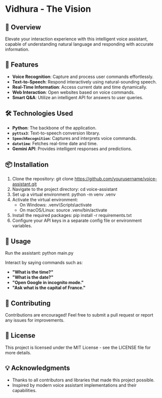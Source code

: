 # Vidhura - The Vision

## 🚀 Overview
Elevate your interaction experience with this intelligent voice assistant, capable of understanding natural language and responding with accurate information.

## 🌟 Features
- **Voice Recognition**: Capture and process user commands effortlessly.
- **Text-to-Speech**: Respond interactively using natural-sounding speech.
- **Real-Time Information**: Access current date and time dynamically.
- **Web Interaction**: Open websites based on voice commands.
- **Smart Q&A**: Utilize an intelligent API for answers to user queries.

## 🛠 Technologies Used
- **Python**: The backbone of the application.
- **`pyttsx3`**: Text-to-speech conversion library.
- **`SpeechRecognition`**: Captures and interprets voice commands.
- **`datetime`**: Fetches real-time date and time.
- **Gemini API**: Provides intelligent responses and predictions.

## 📦 Installation
1. Clone the repository:
   git clone https://github.com/yourusername/voice-assistant.git
2. Navigate to the project directory:
   cd voice-assistant
3. Set up a virtual environment:
   python -m venv .venv
4. Activate the virtual environment:
   - On Windows:
     .venv\Scripts\activate
   - On macOS/Linux:
     source .venv/bin/activate
5. Install the required packages:
   pip install -r requirements.txt
6. Configure your API keys in a separate config file or environment variables.

## 🎤 Usage
Run the assistant:
python main.py

Interact by saying commands such as:
- **"What is the time?"**
- **"What is the date?"**
- **"Open Google in incognito mode."**
- **"Ask what is the capital of France."**

## 🤝 Contributing
Contributions are encouraged! Feel free to submit a pull request or report any issues for improvements.

## 📜 License
This project is licensed under the MIT License - see the LICENSE file for more details.

## 💡 Acknowledgments
- Thanks to all contributors and libraries that made this project possible.
- Inspired by modern voice assistant implementations and their capabilities.
